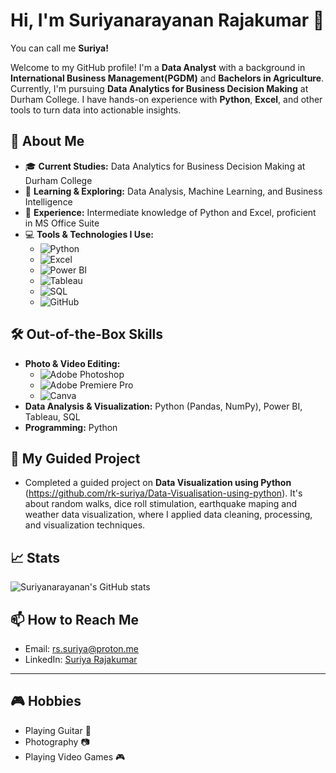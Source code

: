# Hi, I'm Suriyanarayanan Rajakumar 👋
You can call me **Suriya!**

Welcome to my GitHub profile! I'm a **Data Analyst** with a background in **International Business Management(PGDM)** and **Bachelors in Agriculture**. Currently, I'm pursuing **Data Analytics for Business Decision Making** at Durham College. I have hands-on experience with **Python**, **Excel**, and other tools to turn data into actionable insights.

## 🚀 About Me

- 🎓 **Current Studies:** Data Analytics for Business Decision Making at Durham College
- 🌱 **Learning & Exploring:** Data Analysis, Machine Learning, and Business Intelligence
- 💼 **Experience:** Intermediate knowledge of Python and Excel, proficient in MS Office Suite
- 💻 **Tools & Technologies I Use:**
  - ![Python](https://img.shields.io/badge/-Python-3776AB?style=flat&logo=python&logoColor=white) 
  - ![Excel](https://img.shields.io/badge/-Excel-217346?style=flat&logo=microsoft-excel&logoColor=white) 
  - ![Power BI](https://img.shields.io/badge/-Power%20BI-F2C811?style=flat&logo=powerbi&logoColor=white)
  - ![Tableau](https://img.shields.io/badge/-Tableau-E97627?style=flat&logo=tableau&logoColor=white) 
  - ![SQL](https://img.shields.io/badge/-SQL-4479A1?style=flat&logo=mysql&logoColor=white)
  - ![GitHub](https://img.shields.io/badge/-GitHub-181717?style=flat&logo=github&logoColor=white)

## 🛠️ Out-of-the-Box Skills

- **Photo & Video Editing:** 
  - ![Adobe Photoshop](https://img.shields.io/badge/-Adobe%20Photoshop-31A8FF?style=flat&logo=adobe-photoshop&logoColor=white)
  - ![Adobe Premiere Pro](https://img.shields.io/badge/-Adobe%20Premiere%20Pro-9999FF?style=flat&logo=adobe-premiere-pro&logoColor=white)
  - ![Canva](https://img.shields.io/badge/-Canva-3B3A3A?style=flat&logo=canva&logoColor=white)
- **Data Analysis & Visualization:** Python (Pandas, NumPy), Power BI, Tableau, SQL
- **Programming:** Python


## 🌱 My Guided Project

- Completed a guided project on **Data Visualization using Python** (https://github.com/rk-suriya/Data-Visualisation-using-python). It's about random walks, dice roll stimulation, earthquake maping and weather data visualization, where I applied data cleaning, processing, and visualization techniques.

## 📈 Stats

![Suriyanarayanan's GitHub stats](https://github-readme-stats.vercel.app/api?username=YourUsername&show_icons=true&count_private=true&hide_title=true&hide=prs&theme=radical)

## 📫 How to Reach Me

- Email: rs.suriya@proton.me
- LinkedIn: [Suriya Rajakumar](https://www.linkedin.com/in/suriyar7/)

---

## 🎮 Hobbies

- Playing Guitar 🎸
- Photography 📷
- Playing Video Games 🎮
